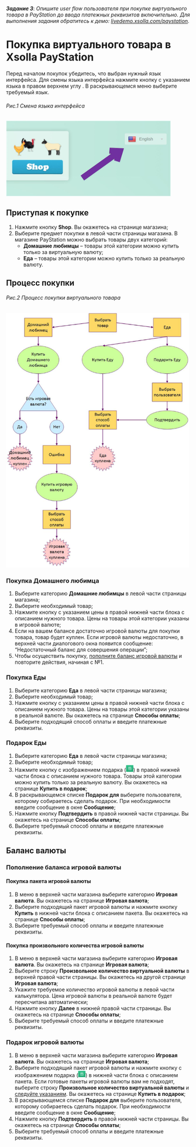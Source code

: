 **_Задание 3_**: *Опишите user flow пользователя при покупке виртуального товара в PayStation до ввода платежных реквизитов включительно. Для выполнения задания обратитесь к демо: [livedemo.xsolla.com/paystation](livedemo.xsolla.com/paystation).*

# Покупка виртуального товара в Xsolla PayStation
Перед началом покупок убедитесь, что выбран нужный язык интерфейса. Для смены языка интерфейса нажмите кнопку с указанием языка в правом верхнем углу . В раскрывающемся меню выберите требуемый язык.  

###### Рис.1 Смена языка интерфейса
<img src="Xsolla_pic/language.png" width="450">


## Приступая к покупке
1. Нажмите кнопку **Shop**. Вы окажетесь на странице магазина;
2. Выберите предмет покупки в левой части страницы магазина. В магазине PayStation можно выбрать товары двух категорий:
     + **Домашние любимцы** – товары этой категории можно купить только за виртуальную валюту;
     + **Еда** – товары этой категории можно купить только за реальную валюту.
## Процесс покупки
###### Рис.2 Процесс покупки виртуального товара
<img src="Xsolla_pic/test_shop (2).jpg" width="500">


### Покупка Домашнего любимца
1. Выберите категорию **Домашние любимцы** в левой части страницы магазина;
2. Выберите необходимый товар;
3. Нажмите кнопку с указанием цены в правой нижней части блока с описанием нужного товара. Цены на товары этой категории указаны в игровой валюте;
4. Если на вашем балансе достаточно игровой валюты для покупки товара, товар будет куплен. Если игровой валюты недостаточно, в верхней части диалогового окна появится сообщение: “Недостаточный баланс для совершения операции”;
5. Чтобы осуществить покупку, [пополните баланс игровой валюты](#aaa) и повторите действия, начиная с №1.
### Покупка Еды
1. Выберите категорию **Еда** в левой части страницы магазина;
2. Выберите необходимый товар;
3. Нажмите кнопку с указанием цены в правой нижней части блока с описанием нужного товара. Цены на товары этой категории указаны в реальной валюте. Вы окажетесь на странице **Способы оплаты**;
4. Выберите подходящий способ оплаты и введите платежные реквизиты.
### Подарок Еды
1. Выберите категорию **Еда** в левой части страницы магазина;
2. Выберите необходимый товар;
3. Нажмите кнопку с изображением подарка (<img src="Xsolla_pic/gift.png" width="20">) в правой нижней части блока с описанием нужного товара. Товары этой категории можно купить только за реальную валюту. Вы окажетесь на странице **Купить в подарок**;
4. В раскрывающемся списке **Подарок для** выберите пользователя, которому собираетесь сделать подарок. При необходимости введите сообщение в окне **Сообщение**;
5. Нажмите кнопку **Подтвердить** в правой нижней части страницы. Вы окажетесь на странице **Способы оплаты**;
6. Выберите требуемый способ оплаты и введите платежные реквизиты.
## Баланс валюты
### <a name="aaa"><a/>Пополнение баланса игровой валюты
#### Покупка пакета игровой валюты
1. В меню в верхней части магазина выберите категорию **Игровая валюта**. Вы окажетесь на странице **Игровая валюта**;
2. Выберите подходящий пакет игровой валюты и нажмите кнопку **Купить** в нижней части блока с описанием пакета. Вы окажетесь на странице **Способы оплаты**;
3. Выберите требуемый способ оплаты и введите платежные реквизиты.
#### <a name="aab"><a/>Покупка произвольного количества игровой валюты
1. В меню в верхней части магазина выберите категорию **Игровая валюта**. Вы окажетесь на странице **Игровая валюта**;
2. Выберите строку **Произвольное количество виртуальной валюты** в верхней правой части страницы. Вы окажетесь на другой странице **Игровая валюта**;
3. Укажите требуемое количество игровой валюты в левой части калькулятора. Цена игровой валюты в реальной валюте будет пересчитана автоматически;
4. Нажмите кнопку **Далее** в нижней правой части страницы. Вы окажетесь на странице **Способы оплаты**;
5. Выберите требуемый способ оплаты и введите платежные реквизиты.
### Подарок игровой валюты
1. В меню в верхней части магазина выберите категорию **Игровая валюта**. Вы окажетесь на странице **Игровая валюта**;
2. Выберите подходящий пакет игровой валюты и нажмите кнопку с изображением подарка (<img src="Xsolla_pic/gift.png" width="20">) в нижней части блока с описанием пакета. Если готовые пакеты игровой валюты вам не подходят, выберите строку **Произвольное количество виртуальной валюты** и [следуйте указаниям](#aab). Вы окажетесь на странице **Купить в подарок**;
3. В раскрывающемся списке **Подарок для** выберите пользователя, которому собираетесь сделать подарок. При необходимости введите сообщение в окне **Сообщение**;
4. Нажмите кнопку **Подтвердить** в правой нижней части страницы. Вы окажетесь на странице **Способы оплаты**;
5. Выберите требуемый способ оплаты и введите платежные реквизиты.

